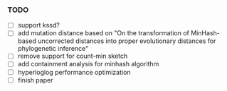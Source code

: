 ### TODO
- [ ] support kssd?
- [ ] add mutation distance based on "On the transformation of MinHash-based uncorrected distances into proper evolutionary distances for phylogenetic inference"
- [ ] remove support for count-min sketch
- [ ] add containment analysis for minhash algorithm
- [ ] hyperloglog performance optimization
- [ ] finish paper
